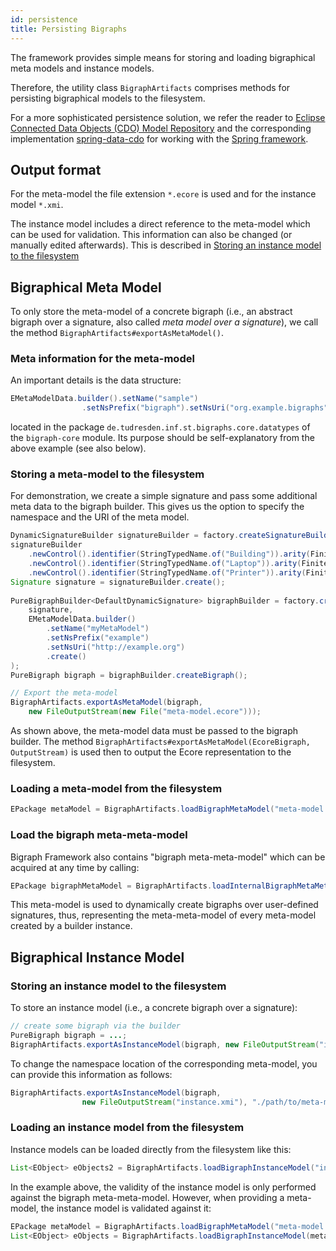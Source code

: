 ```yaml
---
id: persistence
title: Persisting Bigraphs
---
```


<!--# Persisting Bigraphs-->

The framework provides simple means for storing and loading bigraphical
meta models and instance models.

Therefore, the utility class `BigraphArtifacts` comprises methods for
persisting bigraphical models to the filesystem.

For a more sophisticated persistence solution, we refer the reader to 
[Eclipse Connected Data Objects (CDO) Model Repository](https://projects.eclipse.org/projects/modeling.emf.cdo) 
and the corresponding implementation [spring-data-cdo](https://git-st.inf.tu-dresden.de/bft-bigrafogtecture/spring-data-cdo) for working
with the [Spring framework](https://spring.io/). 

## Output format

For the meta-model the file extension `*.ecore` is used and for the instance model `*.xmi`.

The instance model includes a direct reference to the meta-model which can be used for validation. This information can
also be changed (or manually edited afterwards). This is described in [Storing an instance model to the filesystem](#storing-an-instance-model-to-the-filesystem)

## Bigraphical Meta Model

To only store the meta-model of a concrete bigraph (i.e., an abstract bigraph over a signature,
also called *meta model over a signature*), we call the method `BigraphArtifacts#exportAsMetaModel()`.

### Meta information for the meta-model

An important details is the data structure:

```java
EMetaModelData.builder().setName("sample")
                .setNsPrefix("bigraph").setNsUri("org.example.bigraphs");
```
located in the package `de.tudresden.inf.st.bigraphs.core.datatypes` of the `bigraph-core` module.
Its purpose should be self-explanatory from the above example (see also below).

### Storing a meta-model to the filesystem

For demonstration, we create a simple signature and pass some additional
meta data to the bigraph builder. This gives us the option to specify the namespace
and the URI of the meta model.

```java
DynamicSignatureBuilder signatureBuilder = factory.createSignatureBuilder();
signatureBuilder
    .newControl().identifier(StringTypedName.of("Building")).arity(FiniteOrdinal.ofInteger(2)).assign()
    .newControl().identifier(StringTypedName.of("Laptop")).arity(FiniteOrdinal.ofInteger(1)).assign()
    .newControl().identifier(StringTypedName.of("Printer")).arity(FiniteOrdinal.ofInteger(2)).assign()
Signature signature = signatureBuilder.create();
        
PureBigraphBuilder<DefaultDynamicSignature> bigraphBuilder = factory.createBigraphBuilder(
    signature,
    EMetaModelData.builder()
        .setName("myMetaModel")
        .setNsPrefix("example")
        .setNsUri("http://example.org")
        .create()
);
PureBigraph bigraph = bigraphBuilder.createBigraph();

// Export the meta-model
BigraphArtifacts.exportAsMetaModel(bigraph,
    new FileOutputStream(new File("meta-model.ecore")));
```

As shown above, the meta-model data must be passed to the bigraph builder.
The method `BigraphArtifacts#exportAsMetaModel(EcoreBigraph, OutputStream)` is used then to output the Ecore representation
to the filesystem.


### Loading a meta-model from the filesystem

```java
EPackage metaModel = BigraphArtifacts.loadBigraphMetaModel("meta-model.ecore");
```

### Load the bigraph meta-meta-model

Bigraph Framework also contains "bigraph meta-meta-model" which can be acquired at any time by calling:

```java
EPackage bigraphMetaModel = BigraphArtifacts.loadInternalBigraphMetaMetaModel();
```

This meta-model is used to dynamically create bigraphs over user-defined signatures, thus, representing the meta-meta-model
of every meta-model created by a builder instance.

## Bigraphical Instance Model

### Storing an instance model to the filesystem

To store an instance model (i.e., a concrete bigraph over a signature):

```java
// create some bigraph via the builder
PureBigraph bigraph = ...;
BigraphArtifacts.exportAsInstanceModel(bigraph, new FileOutputStream("instance-model.xmi"));
```

To change the namespace location of the corresponding meta-model, you can provide this information as follows:

```java
BigraphArtifacts.exportAsInstanceModel(bigraph,
                new FileOutputStream("instance.xmi"), "./path/to/meta-model.ecore");
```

### Loading an instance model from the filesystem

Instance models can be loaded directly from the filesystem like this:
```java
List<EObject> eObjects2 = BigraphArtifacts.loadBigraphInstanceModel("instance.xmi");
```

In the example above, the validity of the instance model is only performed against the bigraph meta-meta-model.
However, when providing a meta-model, the instance model is validated against it:

```java
EPackage metaModel = BigraphArtifacts.loadBigraphMetaModel("meta-model.ecore");
List<EObject> eObjects = BigraphArtifacts.loadBigraphInstanceModel(metaModel, "instance.xmi");
```



